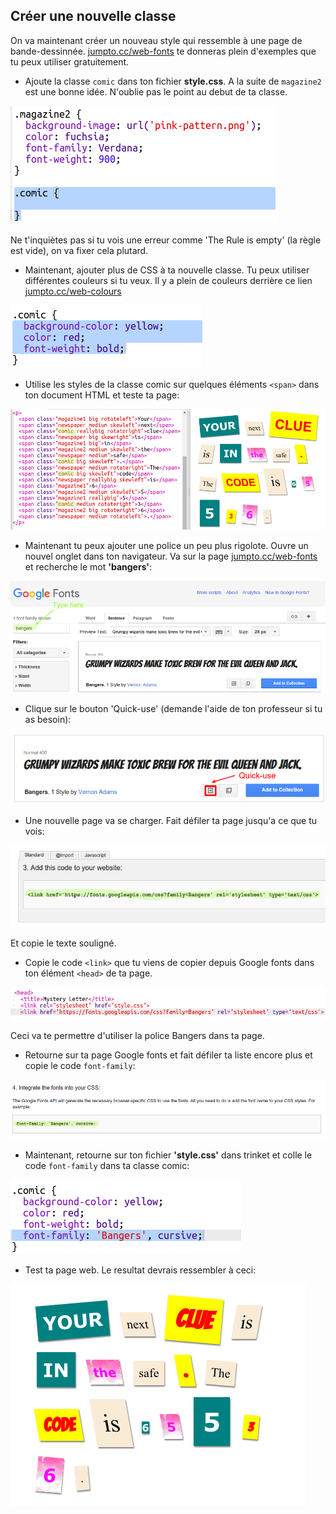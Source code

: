 ## Créer une nouvelle classe

On va maintenant créer un nouveau style qui ressemble à une page de bande-dessinnée. <a href="http://jumpto.cc/web-fonts" target="_blank">jumpto.cc/web-fonts</a> te donneras plein d'exemples que tu peux utiliser gratuitement.

+ Ajoute la classe `comic` dans ton fichier __style.css__. A la suite de `magazine2` est une bonne idée. N'oublie pas le point au debut de ta classe.

![screenshot](images/letter-comic1.png)

Ne t'inquiètes pas si tu vois une erreur comme 'The Rule is empty' (la règle est vide), on va fixer cela plutard.

+ Maintenant, ajouter plus de CSS à ta nouvelle classe. Tu peux utiliser différentes couleurs si tu veux. Il y a plein de couleurs derrière ce lien <a href="http://jumpto.cc/web-colours" target="_blank">jumpto.cc/web-colours</a>

![screenshot](images/letter-comic2.png)

+ Utilise les styles de la classe comic sur quelques éléments `<span>` dans ton document HTML et teste ta page:

![screenshot](images/letter-comic-output.png)

+ Maintenant tu peux ajouter une police un peu plus rigolote. Ouvre un nouvel onglet dans ton navigateur. Va sur la page <a href="http://jumpto.cc/web-fonts" target="_blank">jumpto.cc/web-fonts</a> et recherche le mot __'bangers'__:

![screenshot](images/letter-fonts1.png)

+ Clique sur le bouton 'Quick-use' (demande l'aide de ton professeur si tu as besoin):

![screenshot](images/letter-fonts2.png)

+ Une nouvelle page va se charger. Fait défiler ta page jusqu'a ce que tu vois:

![screenshot](images/letter-fonts-link.png)

Et copie le texte souligné.

+ Copie le code `<link>` que tu viens de copier depuis Google fonts dans ton élément `<head>` de ta page.

![screenshot](images/letter-fonts-head.png)

Ceci va te permettre d'utiliser la police Bangers dans ta page.

+ Retourne sur ta page Google fonts et fait défiler ta liste encore plus et copie le code `font-family`:

![screenshot](images/letter-fonts-bangers.png)

+ Maintenant, retourne sur ton fichier __'style.css'__ dans trinket et colle le code `font-family` dans ta classe comic:

![screenshot](images/letter-fonts-comic.png)

+ Test ta page web. Le resultat devrais ressembler à ceci:

![screenshot](images/letter-fonts-output.png)

